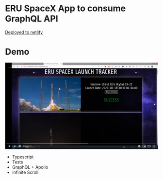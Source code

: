 # ERU SpaceX App to consume GraphQL API

[Deployed to netlify](https://competent-mayer-ca11af.netlify.app/)

# Demo

[![spacexdemo](spacexdemoscrn.png)](https://www.youtube.com/watch?v=6FIV198HJwY "spacexdemo")

- Typescript
- Tests
- GraphQL + Apollo
- Infinite Scroll
